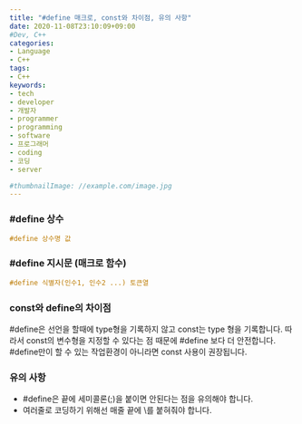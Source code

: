 ```yaml
---
title: "#define 매크로, const와 차이점, 유의 사항"
date: 2020-11-08T23:10:09+09:00
#Dev, C++
categories:
- Language
- C++
tags:
- C++
keywords:
- tech
- developer
- 개발자
- programmer
- programming
- software
- 프로그래머
- coding
- 코딩
- server

#thumbnailImage: //example.com/image.jpg
---
```


### #define 상수

```cpp
#define 상수명 값
```

  

### #define 지시문 (매크로 함수)

```cpp
#define 식별자(인수1, 인수2 ...) 토큰열
```

<!--more-->

  

  

### const와 define의 차이점

#define은 선언을 할때에 type형을 기록하지 않고 const는 type 형을 기록합니다. 따라서 const의 변수형을 지정할 수 있다는 점 때문에 #define 보다 더 안전합니다. #define만이 할 수 있는 작업환경이 아니라면 const 사용이 권장됩니다.

   

  

### 유의 사항

- #define은 끝에 세미콜론(;)을 붙이면 안된다는 점을 유의해야 합니다.
- 여러줄로 코딩하기 위해선 매줄 끝에 \\를 붙혀줘야 합니다.
